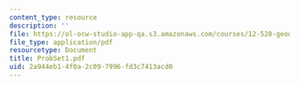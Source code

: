 ```yaml
---
content_type: resource
description: ''
file: https://ol-ocw-studio-app-qa.s3.amazonaws.com/courses/12-520-geodynamics-fall-2006/2a944eb14f0a2c097996fd3c7413acd0_ProbSet1.pdf
file_type: application/pdf
resourcetype: Document
title: ProbSet1.pdf
uid: 2a944eb1-4f0a-2c09-7996-fd3c7413acd0
---
```

